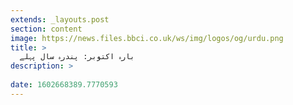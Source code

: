 ```yaml
--- 
extends: _layouts.post 
section: content 
image: https://news.files.bbci.co.uk/ws/img/logos/og/urdu.png 
title: > 
  بارہ اکتوبر: پندرہ سال پہلے 
description: > 
   
date: 1602668389.7770593 
--- 
```

